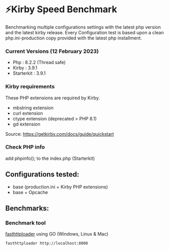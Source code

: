 # ⚡️Kirby Speed Benchmark

Benchmarking multiple configurations settings with the latest php version and the latest kirby release. Every Configuration test is based upon a clean php.ini-production
copy provided with the latest php installment.

### Current Versions (12 February 2023)

- Php : 8.2.2 (Thread safe)
- Kirby : 3.9.1
- Starterkit : 3.9.1

### Kirby requirements

These PHP extensions are required by Kirby.

- mbstring extension
- curl extension
- ctype extension (deprecated > PHP 8.1)
- gd extension

Source: https://getkirby.com/docs/guide/quickstart

### Check PHP info

add phpinfo(); to the index.php (Starterkit)

## Configurations tested:

- base (production.ini + Kirby PHP extensions)
- base + Opcache

## Benchmarks:

### Benchmark tool
[fasthttploader](https://github.com/GeorgeLuo/fasthttploader) using GO (Windows, Linux & Mac)

```
fasthttploader http://localhost:8000
```
